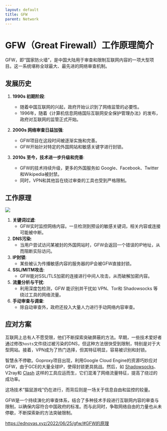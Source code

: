 ```yaml
---
layout: default
title: GFW
parent: Network
---
```


# GFW（Great Firewall）工作原理简介

GFW，即“国家防火墙”，是中国大陆用于审查和限制互联网内容的一项大型项目。这一系统堪称全球最大、最先进的网络审查机制。

## 发展历史

1. **1990s 初期阶段**:
   - 随着中国互联网的兴起，政府开始认识到了网络监管的必要性。
   - 1996年，随着《计算机信息网络国际互联网安全保护管理办法》的发布，政府对互联网的监管正式开始。

2. **2000s 网络审查日益加强**:
   - GFW项目在这段时间被逐渐实施和完善。
   - GFW开始针对特定的外国网站和敏感关键字进行封锁。

3. **2010s 至今，技术进一步升级和完善**:
   - GFW的技术持续升级，更多的外国服务如 Google、Facebook、Twitter和Wikipedia被封禁。
   - 同时，VPN和其他旨在绕过审查的工具也受到严格限制。

## 工作原理

![](https://pbs.twimg.com/media/GZNxiwlX0AAJmIR?format=jpg&name=large)

1. **关键词过滤**:
   - GFW实时监控网络内容。一旦检测到预设的敏感关键词，相关内容或连接可能被中断。
2. **DNS污染**:
   - 当用户尝试访问某被封的外国网站时，GFW会返回一个错误的IP地址，从而阻断实际访问。
3. **IP封锁**:
   - 某些被认为传播敏感内容的服务器的IP会被GFW直接封锁。
4. **SSL/MITM攻击**:
   - GFW能对SSL/TLS加密的连接进行中间人攻击，从而破解加密内容。
5. **流量分析与干扰**:
   - 利用深度包检测，GFW 能识别并干扰如 VPN、Tor和 Shadowsocks 等绕过工具的网络流量。
6. **手动审查与调查**:
   - 除自动审查外，政府还投入大量人力进行手动网络内容审查。

## 应对方案

互联网上总有人不愿受限，他们不断探索突破屏蔽的方法。早期，一些技术爱好者通过修改`hosts`文件绕过被污染的DNS，但这种方法很快受到限制，特别是对于大型网站。接着，VPN成为了热门选择，但其特征明显，容易被识别和封锁。

智慧永不停歇。Goproxy项目出现，利用Google Cloud Engine的资源巧妙应对GFW，由于GCE的大量全球IP，使得封锁更具挑战。然后，如 [Shadowsocks](shadowsocks)、V2ray和 [Clash](clash) 这样的工具应运而生，它们混淆了网络流量特征，提高了绕过的成功率。

这场技术“猫鼠游戏”仍在进行，而背后则是一场关于信息自由和监控的较量。

GFW是一个持续演化的审查体系，结合了多种技术手段进行互联网内容的审查与限制，以确保内容符合中国政府的标准。而与此同时，争取网络自由的力量也从未停歇，不断探索新的方法突破限制。

<https://ednovas.xyz/2022/06/25/gfw/#GFW的原理>